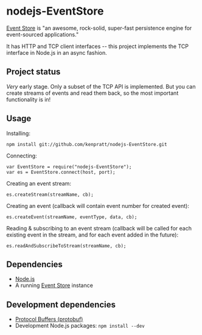 nodejs-EventStore
=================

[Event Store](http://geteventstore.com/) is "an awesome, rock-solid, super-fast persistence engine for event-sourced applications."

It has HTTP and TCP client interfaces -- this project implements the TCP interface in Node.js in an async fashion.


Project status
--------------

_Very_ early stage. Only a subset of the TCP API is implemented. But you can create streams of events and read them back, so the most important functionality is in!


Usage
-----

Installing:

    npm install git://github.com/kenpratt/nodejs-EventStore.git


Connecting:

    var EventStore = require("nodejs-EventStore");
    var es = EventStore.connect(host, port);


Creating an event stream:

    es.createStream(streamName, cb);


Creating an event (callback will contain event number for created event):

    es.createEvent(streamName, eventType, data, cb);


Reading & subscribing to an event stream (callback will be called for each existing event in the stream, and for each event added in the future):

    es.readAndSubscribeToStream(streamName, cb);


Dependencies
------------

* [Node.js](http://nodejs.org/)
* A running [Event Store](http://geteventstore.com/) instance


Development dependencies
------------------------

* [Protocol Buffers (protobuf)](http://code.google.com/p/protobuf/)
* Development Node.js packages: `npm install --dev`
